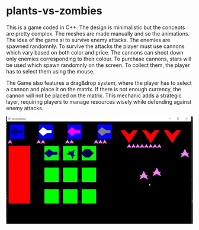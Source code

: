 # plants-vs-zombies

This is a game coded in C++. The design is minimalistic but the concepts are pretty complex. The meshes are made manually and so the animations. The idea of the game si to survive enemy attacks. The enemies are spawned randomnly. To survive the attacks the player must use cannons which vary based on both color and price. The cannons can shoot down only enemies corresponding to their colour. To purchase cannons, stars will be used which spawn randomnly on the screen. To collect them, the player has to select them using the mouse. 

The Game also features a drag&drop system, where the player has to select a cannon and place it on the matrix. If there is not enough currency, the cannon will not be placed on the matrix. This mechanic adds a strategic layer, requiring players to manage resources wisely while defending against enemy attacks.

![image_alt](https://github.com/stefanione/plants-vs-zombies/blob/3c19a44c790b4a94584e79fb3ae6706892abd7b6/SS-plants%20vs%20zombies.jpg)
